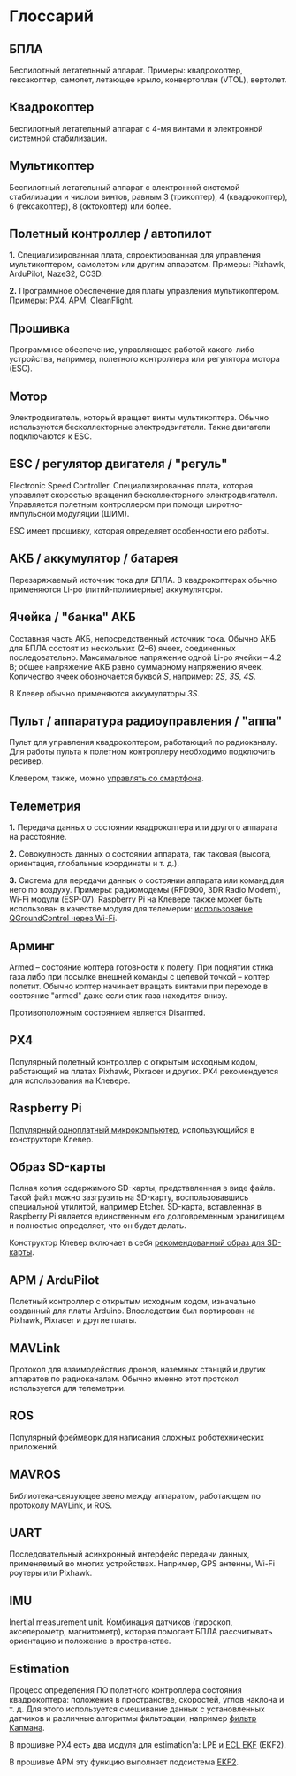 # Глоссарий

## БПЛА

Беспилотный летательный аппарат. Примеры: квадрокоптер, гексакоптер, самолет, летающее крыло, конвертоплан (VTOL), вертолет.

## Квадрокоптер

Беспилотный летательный аппарат с 4-мя винтами и электронной системной стабилизации.

## Мультикоптер

Беспилотный летательный аппарат с электронной системой стабилизации и числом винтов, равным 3 (трикоптер), 4 (квадрокоптер), 6 (гексакоптер), 8 (октокоптер) или более.

## Полетный контроллер / автопилот

**1\.** Специализированная плата, спроектированная для управления мультикоптером, самолетом или другим аппаратом. Примеры:
Pixhawk, ArduPilot, Naze32, CC3D.

**2\.** Программное обеспечение для платы управления мультикоптером. Примеры: PX4, APM, CleanFlight.

## Прошивка

Программное обеспечение, управляющее работой какого-либо устройства, например, полетного контроллера или регулятора мотора (ESC).

## Мотор

Электродвигатель, который вращает винты мультикоптера. Обычно используются бесколлекторные электродвигатели. Такие двигатели подключаются к ESC.

## ESC / регулятор двигателя / "регуль"

Electronic Speed Controller. Специализированная плата, которая управляет скоростью вращения бесколлекторного электродвигателя. Управляется полетным контроллером при помощи широтно-импульсной модуляции (ШИМ).

ESC имеет прошивку, которая определяет особенности его работы.

## АКБ / аккумулятор / батарея

Перезаряжаемый источник тока для БПЛА. В квадрокоптерах обычно применяются Li-po (литий-полимерные) аккумуляторы.

## Ячейка / "банка" АКБ

Составная часть АКБ, непосредственный источник тока. Обычно АКБ для БПЛА состоят из нескольких (2–6) ячеек, соединенных последовательно. Максимальное напряжение одной Li-po ячейки – 4.2 В; общее напряжение АКБ равно суммарному напряжению ячеек. Количество ячеек обозночается буквой *S*, например: *2S*, *3S*, *4S*.

В Клевер обычно применяются аккумуляторы *3S*.

## Пульт / аппаратура радиоуправления / "аппа"

Пульт для управления квадрокоптером, работающий по радиоканалу. Для работы пульта к полетном контроллеру необходимо подключить ресивер.

Клевером, также, можно [управлять со смартфона](rc.md).

## Телеметрия

**1\.** Передача данных о состоянии квадрокоптера или другого аппарата на расстояние.

**2\.** Совокупность данных о состоянии аппарата, так таковая (высота, ориентация, глобальные координаты и т. д.).

**3\.** Система для передачи данных о состоянии аппарата или команд для него по воздуху. Примеры: радиомодемы (RFD900, 3DR Radio Modem), Wi-Fi модули (ESP-07). Raspberry Pi на Клевере также может быть использован в качестве модуля для телемерии: [использование QGroundControl через Wi-Fi](gcs_bridge.md).

## Арминг

Armed – состояние коптера готовности к полету. При поднятии стика газа либо при посылке внешней команды с целевой точкой – коптер полетит. Обычно коптер начинает вращать винтами при переходе в состояние "armed" даже если стик газа находится внизу.

Противоположным состоянием является Disarmed.

## PX4

Популярный полетный контроллер с открытым исходным кодом, работающий на платах Pixhawk, Pixracer и других. PX4 рекомендуется для использования на Клевере.

## Raspberry Pi

[Популярный одноплатный микрокомпьютер](raspberry.md), использующийся в конструкторе Клевер.

## Образ SD-карты

Полная копия содержимого SD-карты, представленная в виде файла. Такой файл можно зазгрузить на SD-карту, воспользовавшись специальной утилитой, например Etcher. SD-карта, вставленная в Raspberry Pi является единственным его долговременным хранилищем и полностью определяет, что он будет делать.

Конструктор Клевер включает в себя [рекомендованный образ для SD-карты](image.md).

## APM / ArduPilot

Полетный контроллер с открытым исходным кодом, изначально созданный для платы Arduino. Впоследствии был портирован на Pixhawk, Pixracer и другие платы.

## MAVLink

Протокол для взаимодействия дронов, наземных станций и других аппаратов по радиоканалам. Обычно именно этот протокол используется для телеметрии.

## ROS

Популярный фреймворк для написания сложных роботехнических приложений.

## MAVROS

Библиотека-связующее звено между аппаратом, работающем по протоколу MAVLink, и ROS.

## UART

Последовательный асинхронный интерфейс передачи данных, применяемый во многих устройствах. Например, GPS антенны, Wi-Fi роутеры или Pixhawk.

## IMU

Inertial measurement unit. Комбинация датчиков (гироскоп, акселерометр, магнитометр), которая помогает БПЛА рассчитывать ориентацию и положение в пространстве.

## Estimation

Процесс определения ПО полетного контроллера состояния квадрокоптера: положения в пространстве, скоростей, углов наклона и т. д. Для этого используется смешивание данных с установленных датчиков и различные алгоритмы фильтрации, например [фильтр Калмана](https://ru.wikipedia.org/wiki/Фильтр_Калмана).

В прошивке PX4 есть два модуля для estimation'а: LPE и [ECL EKF](https://dev.px4.io/en/tutorials/tuning_the_ecl_ekf.html) (EKF2).

В прошивке APM эту функцию выполняет подсистема [EKF2](http://ardupilot.org/dev/docs/ekf2-estimation-system.html).
